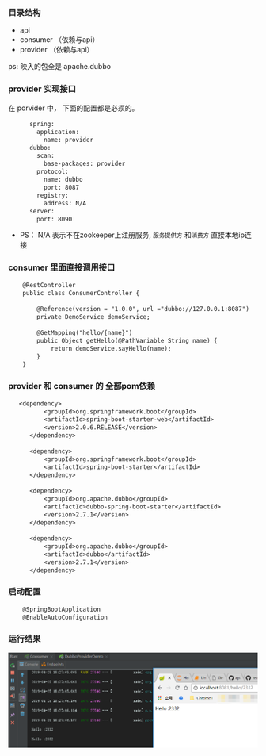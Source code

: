 ### 目录结构
- api
- consumer （依赖与api）
- provider （依赖与api）

ps: 映入的包全是 apache.dubbo

### provider 实现接口
在 porvider 中， 下面的配置都是必须的。

          spring:
            application:
              name: provider
          dubbo:
            scan:
              base-packages: provider
            protocol:
              name: dubbo
              port: 8087
            registry:
              address: N/A
          server:
            port: 8090
    
- PS： N/A 表示不在zookeeper上注册服务, `服务提供方` 和`消费方` 直接本地ip连接 

### consumer 里面直接调用接口

        @RestController
        public class ConsumerController {
        
            @Reference(version = "1.0.0", url ="dubbo://127.0.0.1:8087")
            private DemoService demoService;
        
            @GetMapping("hello/{name}")
            public Object getHello(@PathVariable String name) {
                return demoService.sayHello(name);
            }
        }
   
### provider 和 consumer 的 全部pom依赖
       <dependency>
              <groupId>org.springframework.boot</groupId>
              <artifactId>spring-boot-starter-web</artifactId>
              <version>2.0.6.RELEASE</version>
          </dependency>
  
          <dependency>
              <groupId>org.springframework.boot</groupId>
              <artifactId>spring-boot-starter</artifactId>
          </dependency>
  
          <dependency>
              <groupId>org.apache.dubbo</groupId>
              <artifactId>dubbo-spring-boot-starter</artifactId>
              <version>2.7.1</version>
          </dependency>
  
          <dependency>
              <groupId>org.apache.dubbo</groupId>
              <artifactId>dubbo</artifactId>
              <version>2.7.1</version>
          </dependency>

### 启动配置
        @SpringBootApplication
        @EnableAutoConfiguration
### 运行结果
![result](./img/run_result.png)
